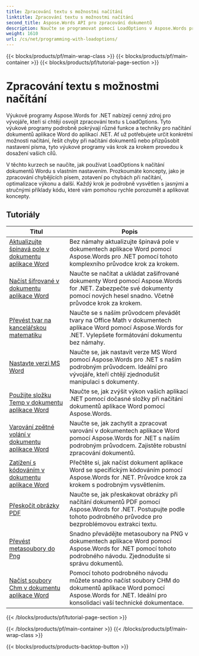 ```yaml
---
title: Zpracování textu s možnostmi načítání
linktitle: Zpracování textu s možnostmi načítání
second_title: Aspose.Words API pro zpracování dokumentů
description: Naučte se programovat pomocí LoadOptions v Aspose.Words pro .NET. Podrobné návody s ukázkovým kódem pro načítání a přizpůsobení načítání dokumentů aplikace Word.
weight: 1610
url: /cs/net/programming-with-loadoptions/
---
```


{{< blocks/products/pf/main-wrap-class >}}
{{< blocks/products/pf/main-container >}}
{{< blocks/products/pf/tutorial-page-section >}}

# Zpracování textu s možnostmi načítání

Výukové programy Aspose.Words for .NET nabízejí cenný zdroj pro vývojáře, kteří si chtějí osvojit zpracování textu s LoadOptions. Tyto výukové programy podrobně pokrývají různé funkce a techniky pro načítání dokumentů aplikace Word do aplikací .NET. Ať už potřebujete určit konkrétní možnosti načítání, řešit chyby při načítání dokumentů nebo přizpůsobit nastavení písma, tyto výukové programy vás krok za krokem provedou k dosažení vašich cílů.

V těchto kurzech se naučíte, jak používat LoadOptions k načítání dokumentů Wordu s vlastním nastavením. Prozkoumáte koncepty, jako je zpracování chybějících písem, zotavení po chybách při načítání, optimalizace výkonu a další. Každý krok je podrobně vysvětlen s jasnými a stručnými příklady kódu, které vám pomohou rychle porozumět a aplikovat koncepty.

 ## Tutoriály
| Titul | Popis |
| --- | --- |
| [Aktualizujte špinavá pole v dokumentu aplikace Word](./update-dirty-fields/) | Bez námahy aktualizujte špinavá pole v dokumentech aplikace Word pomocí Aspose.Words pro .NET pomocí tohoto komplexního průvodce krok za krokem. |
| [Načíst šifrované v dokumentu aplikace Word](./load-encrypted-document/) | Naučte se načítat a ukládat zašifrované dokumenty Word pomocí Aspose.Words for .NET. Zabezpečte své dokumenty pomocí nových hesel snadno. Včetně průvodce krok za krokem. |
| [Převést tvar na kancelářskou matematiku](./convert-shape-to-office-math/) | Naučte se s naším průvodcem převádět tvary na Office Math v dokumentech aplikace Word pomocí Aspose.Words for .NET. Vylepšete formátování dokumentu bez námahy. |
| [Nastavte verzi MS Word](./set-ms-word-version/) | Naučte se, jak nastavit verze MS Word pomocí Aspose.Words pro .NET s naším podrobným průvodcem. Ideální pro vývojáře, kteří chtějí zjednodušit manipulaci s dokumenty. |
| [Použijte složku Temp v dokumentu aplikace Word](./use-temp-folder/) | Naučte se, jak zvýšit výkon vašich aplikací .NET pomocí dočasné složky při načítání dokumentů aplikace Word pomocí Aspose.Words. |
| [Varování zpětné volání v dokumentu aplikace Word](./warning-callback/) | Naučte se, jak zachytit a zpracovat varování v dokumentech aplikace Word pomocí Aspose.Words for .NET s naším podrobným průvodcem. Zajistěte robustní zpracování dokumentů. |
| [Zatížení s kódováním v dokumentu aplikace Word](./load-with-encoding/) | Přečtěte si, jak načíst dokument aplikace Word se specifickým kódováním pomocí Aspose.Words for .NET. Průvodce krok za krokem s podrobným vysvětlením. |
| [Přeskočit obrázky PDF](./skip-pdf-images/) | Naučte se, jak přeskakovat obrázky při načítání dokumentů PDF pomocí Aspose.Words for .NET. Postupujte podle tohoto podrobného průvodce pro bezproblémovou extrakci textu. |
| [Převést metasoubory do Png](./convert-metafiles-to-png/) | Snadno převádějte metasoubory na PNG v dokumentech aplikace Word pomocí Aspose.Words for .NET pomocí tohoto podrobného návodu. Zjednodušte si správu dokumentů. |
| [Načíst soubory Chm v dokumentu aplikace Word](./load-chm/) | Pomocí tohoto podrobného návodu můžete snadno načíst soubory CHM do dokumentů aplikace Word pomocí Aspose.Words for .NET. Ideální pro konsolidaci vaší technické dokumentace. |
{{< /blocks/products/pf/tutorial-page-section >}}

{{< /blocks/products/pf/main-container >}}
{{< /blocks/products/pf/main-wrap-class >}}

{{< blocks/products/products-backtop-button >}}
